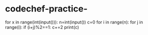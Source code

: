 # codechef-practice-
for x in range(int(input())):
    n=int(input())
    c=0
    for i in range(n):
        for j in range(i):
            if (i+j)%2==1:
                c+=2
    print(c)
